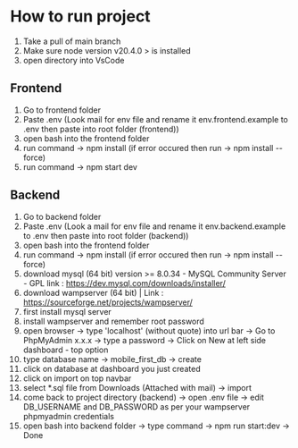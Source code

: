 # How to run project

1) Take a pull of main branch
2) Make sure node version v20.4.0 > is installed
3) open directory into VsCode
   
## Frontend
1) Go to frontend folder
2) Paste .env (Look mail for env file and rename it env.frontend.example to .env then paste into root folder (frontend))
3) open bash into the frontend folder
4) run command -> npm install (if error occured then run -> npm install --force)
5) run command -> npm start dev

## Backend
1) Go to backend folder
2) Paste .env (Look a mail for env file and rename it env.backend.example to .env then paste into root folder (backend))
3) open bash into the frontend folder
4) run command -> npm install (if error occured then run -> npm install --force)
5) download mysql (64 bit)  version >= 8.0.34 - MySQL Community Server - GPL link : https://dev.mysql.com/downloads/installer/
6) download wampserver (64 bit) | Link : https://sourceforge.net/projects/wampserver/
7) first install mysql server
8) install wampserver and remember root password
9) open browser -> type 'localhost' (without quote) into url bar -> Go to PhpMyAdmin x.x.x -> type a password -> Click on New at left side dashboard - top option
10) type database name -> mobile_first_db -> create
11) click on database at dashboard you just created
12) click on import on top navbar
13) select *.sql file from Downloads (Attached with mail) -> import
14) come back to project directory (backend) -> open .env file -> edit DB_USERNAME and DB_PASSWORD as per your wampserver phpmyadmin credentials
15) open bash into backend folder -> type command -> npm run start:dev -> Done

